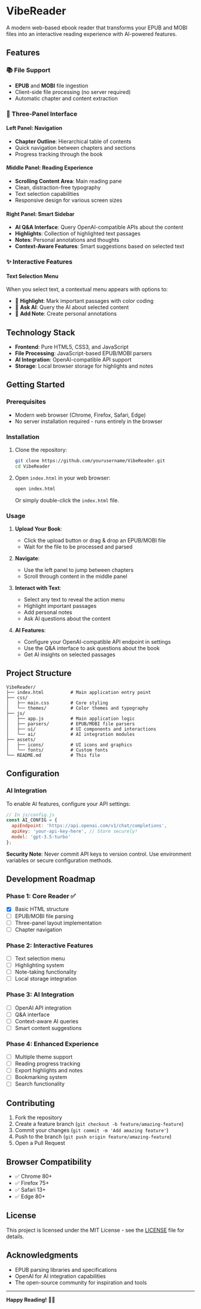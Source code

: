 # VibeReader

A modern web-based ebook reader that transforms your EPUB and MOBI files into an interactive reading experience with AI-powered features.

## Features

### 📚 File Support
- **EPUB** and **MOBI** file ingestion
- Client-side file processing (no server required)
- Automatic chapter and content extraction

### 🎨 Three-Panel Interface

#### Left Panel: Navigation
- **Chapter Outline**: Hierarchical table of contents
- Quick navigation between chapters and sections
- Progress tracking through the book

#### Middle Panel: Reading Experience
- **Scrolling Content Area**: Main reading pane
- Clean, distraction-free typography
- Text selection capabilities
- Responsive design for various screen sizes

#### Right Panel: Smart Sidebar
- **AI Q&A Interface**: Query OpenAI-compatible APIs about the content
- **Highlights**: Collection of highlighted text passages
- **Notes**: Personal annotations and thoughts
- **Context-Aware Features**: Smart suggestions based on selected text

### ✨ Interactive Features

#### Text Selection Menu
When you select text, a contextual menu appears with options to:
- 🎨 **Highlight**: Mark important passages with color coding
- 🤖 **Ask AI**: Query the AI about selected content
- 📝 **Add Note**: Create personal annotations

## Technology Stack

- **Frontend**: Pure HTML5, CSS3, and JavaScript
- **File Processing**: JavaScript-based EPUB/MOBI parsers
- **AI Integration**: OpenAI-compatible API support
- **Storage**: Local browser storage for highlights and notes

## Getting Started

### Prerequisites
- Modern web browser (Chrome, Firefox, Safari, Edge)
- No server installation required - runs entirely in the browser

### Installation

1. Clone the repository:
   ```bash
   git clone https://github.com/yourusername/VibeReader.git
   cd VibeReader
   ```

2. Open `index.html` in your web browser:
   ```bash
   open index.html
   ```
   Or simply double-click the `index.html` file.

### Usage

1. **Upload Your Book**:
   - Click the upload button or drag & drop an EPUB/MOBI file
   - Wait for the file to be processed and parsed

2. **Navigate**:
   - Use the left panel to jump between chapters
   - Scroll through content in the middle panel

3. **Interact with Text**:
   - Select any text to reveal the action menu
   - Highlight important passages
   - Add personal notes
   - Ask AI questions about the content

4. **AI Features**:
   - Configure your OpenAI-compatible API endpoint in settings
   - Use the Q&A interface to ask questions about the book
   - Get AI insights on selected passages

## Project Structure

```
VibeReader/
├── index.html          # Main application entry point
├── css/
│   ├── main.css        # Core styling
│   └── themes/         # Color themes and typography
├── js/
│   ├── app.js          # Main application logic
│   ├── parsers/        # EPUB/MOBI file parsers
│   ├── ui/             # UI components and interactions
│   └── ai/             # AI integration modules
├── assets/
│   ├── icons/          # UI icons and graphics
│   └── fonts/          # Custom fonts
└── README.md           # This file
```

## Configuration

### AI Integration
To enable AI features, configure your API settings:

```javascript
// In js/config.js
const AI_CONFIG = {
  apiEndpoint: 'https://api.openai.com/v1/chat/completions',
  apiKey: 'your-api-key-here', // Store securely!
  model: 'gpt-3.5-turbo'
};
```

**Security Note**: Never commit API keys to version control. Use environment variables or secure configuration methods.

## Development Roadmap

### Phase 1: Core Reader ✅
- [x] Basic HTML structure
- [ ] EPUB/MOBI file parsing
- [ ] Three-panel layout implementation
- [ ] Chapter navigation

### Phase 2: Interactive Features
- [ ] Text selection menu
- [ ] Highlighting system
- [ ] Note-taking functionality
- [ ] Local storage integration

### Phase 3: AI Integration
- [ ] OpenAI API integration
- [ ] Q&A interface
- [ ] Context-aware AI queries
- [ ] Smart content suggestions

### Phase 4: Enhanced Experience
- [ ] Multiple theme support
- [ ] Reading progress tracking
- [ ] Export highlights and notes
- [ ] Bookmarking system
- [ ] Search functionality

## Contributing

1. Fork the repository
2. Create a feature branch (`git checkout -b feature/amazing-feature`)
3. Commit your changes (`git commit -m 'Add amazing feature'`)
4. Push to the branch (`git push origin feature/amazing-feature`)
5. Open a Pull Request

## Browser Compatibility

- ✅ Chrome 80+
- ✅ Firefox 75+
- ✅ Safari 13+
- ✅ Edge 80+

## License

This project is licensed under the MIT License - see the [LICENSE](LICENSE) file for details.

## Acknowledgments

- EPUB parsing libraries and specifications
- OpenAI for AI integration capabilities
- The open-source community for inspiration and tools

---

**Happy Reading!** 📖✨
